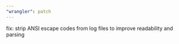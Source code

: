 ```yaml
---
"wrangler": patch
---
```


fix: strip ANSI escape codes from log files to improve readability and parsing
